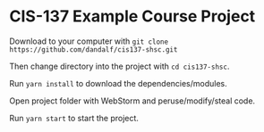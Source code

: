 # CIS-137 Example Course Project

Download to your computer with `git clone https://github.com/dandalf/cis137-shsc.git`

Then change directory into the project with `cd cis137-shsc`.

Run `yarn install` to download the dependencies/modules.

Open project folder with WebStorm and peruse/modify/steal code.

Run `yarn start` to start the project.
